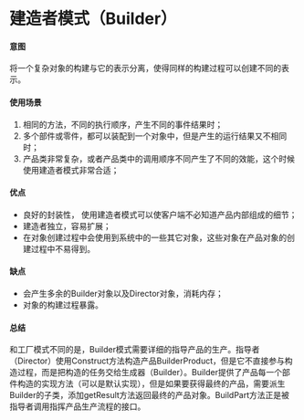 建造者模式（Builder）
===
#### 意图
将一个复杂对象的构建与它的表示分离，使得同样的构建过程可以创建不同的表示。

#### 使用场景
1. 相同的方法，不同的执行顺序，产生不同的事件结果时；
2. 多个部件或零件，都可以装配到一个对象中，但是产生的运行结果又不相同时；
3. 产品类非常复杂，或者产品类中的调用顺序不同产生了不同的效能，这个时候使用建造者模式非常合适；

#### 优点
* 良好的封装性， 使用建造者模式可以使客户端不必知道产品内部组成的细节；
* 建造者独立，容易扩展；
* 在对象创建过程中会使用到系统中的一些其它对象，这些对象在产品对象的创建过程中不易得到。

#### 缺点
* 会产生多余的Builder对象以及Director对象，消耗内存；
* 对象的构建过程暴露。

#### 总结
和工厂模式不同的是，Builder模式需要详细的指导产品的生产。指导者（Director）使用Construct方法构造产品BuilderProduct，但是它不直接参与构造过程，而是把构造的任务交给生成器（Builder）。Builder提供了产品每一个部件构造的实现方法（可以是默认实现），但是如果要获得最终的产品，需要派生Builder的子类，添加getResult方法返回最终的产品对象。BuildPart方法正是被指导者调用指挥产品生产流程的接口。
  

